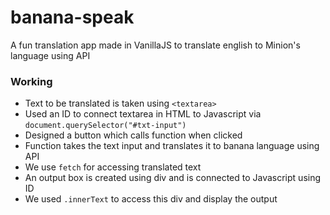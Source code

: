 # banana-speak
A fun translation app made in VanillaJS to translate english to Minion's language using API
### Working
* Text to be translated is taken using `<textarea>` 
* Used an ID to connect textarea in HTML to Javascript via `document.querySelector("#txt-input")`
* Designed a button which calls function when clicked
* Function takes the text input and translates it to banana language using API
* We use `fetch` for accessing translated text
* An output box is created using div and is connected to Javascript using ID
* We used `.innerText` to access this div and display the output
